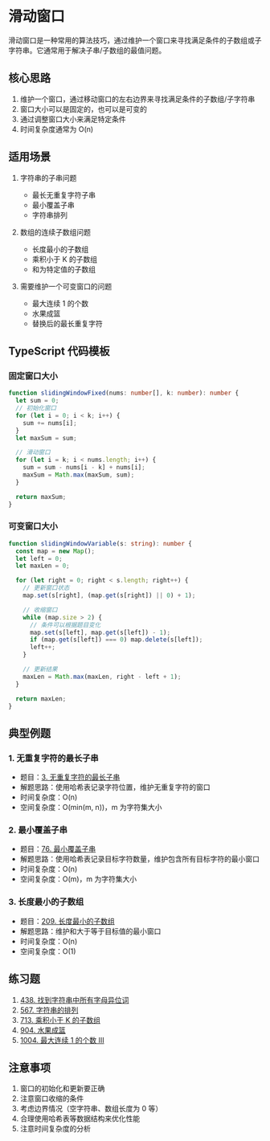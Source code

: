# 滑动窗口

滑动窗口是一种常用的算法技巧，通过维护一个窗口来寻找满足条件的子数组或子字符串。它通常用于解决子串/子数组的最值问题。

## 核心思路

1. 维护一个窗口，通过移动窗口的左右边界来寻找满足条件的子数组/子字符串
2. 窗口大小可以是固定的，也可以是可变的
3. 通过调整窗口大小来满足特定条件
4. 时间复杂度通常为 O(n)

## 适用场景

1. 字符串的子串问题

   - 最长无重复字符子串
   - 最小覆盖子串
   - 字符串排列

2. 数组的连续子数组问题

   - 长度最小的子数组
   - 乘积小于 K 的子数组
   - 和为特定值的子数组

3. 需要维护一个可变窗口的问题
   - 最大连续 1 的个数
   - 水果成篮
   - 替换后的最长重复字符

## TypeScript 代码模板

### 固定窗口大小

```typescript
function slidingWindowFixed(nums: number[], k: number): number {
  let sum = 0;
  // 初始化窗口
  for (let i = 0; i < k; i++) {
    sum += nums[i];
  }
  let maxSum = sum;

  // 滑动窗口
  for (let i = k; i < nums.length; i++) {
    sum = sum - nums[i - k] + nums[i];
    maxSum = Math.max(maxSum, sum);
  }

  return maxSum;
}
```

### 可变窗口大小

```typescript
function slidingWindowVariable(s: string): number {
  const map = new Map();
  let left = 0;
  let maxLen = 0;

  for (let right = 0; right < s.length; right++) {
    // 更新窗口状态
    map.set(s[right], (map.get(s[right]) || 0) + 1);

    // 收缩窗口
    while (map.size > 2) {
      // 条件可以根据题目变化
      map.set(s[left], map.get(s[left]) - 1);
      if (map.get(s[left]) === 0) map.delete(s[left]);
      left++;
    }

    // 更新结果
    maxLen = Math.max(maxLen, right - left + 1);
  }

  return maxLen;
}
```

## 典型例题

### 1. 无重复字符的最长子串

- 题目：[3. 无重复字符的最长子串](https://leetcode.cn/problems/longest-substring-without-repeating-characters/)
- 解题思路：使用哈希表记录字符位置，维护无重复字符的窗口
- 时间复杂度：O(n)
- 空间复杂度：O(min(m, n))，m 为字符集大小

### 2. 最小覆盖子串

- 题目：[76. 最小覆盖子串](https://leetcode.cn/problems/minimum-window-substring/)
- 解题思路：使用哈希表记录目标字符数量，维护包含所有目标字符的最小窗口
- 时间复杂度：O(n)
- 空间复杂度：O(m)，m 为字符集大小

### 3. 长度最小的子数组

- 题目：[209. 长度最小的子数组](https://leetcode.cn/problems/minimum-size-subarray-sum/)
- 解题思路：维护和大于等于目标值的最小窗口
- 时间复杂度：O(n)
- 空间复杂度：O(1)

## 练习题

1. [438. 找到字符串中所有字母异位词](https://leetcode.cn/problems/find-all-anagrams-in-a-string/)
2. [567. 字符串的排列](https://leetcode.cn/problems/permutation-in-string/)
3. [713. 乘积小于 K 的子数组](https://leetcode.cn/problems/subarray-product-less-than-k/)
4. [904. 水果成篮](https://leetcode.cn/problems/fruit-into-baskets/)
5. [1004. 最大连续 1 的个数 III](https://leetcode.cn/problems/max-consecutive-ones-iii/)

## 注意事项

1. 窗口的初始化和更新要正确
2. 注意窗口收缩的条件
3. 考虑边界情况（空字符串、数组长度为 0 等）
4. 合理使用哈希表等数据结构来优化性能
5. 注意时间复杂度的分析
